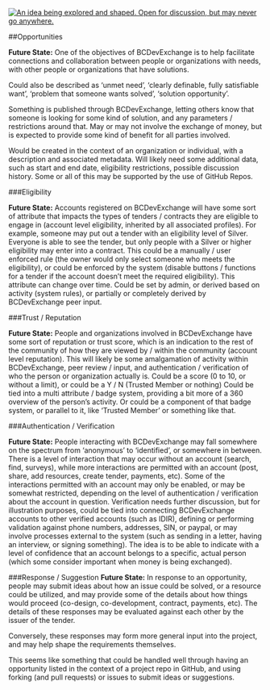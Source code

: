 <a rel="research" href="https://github.com/BCDevExchange/docs/wiki/Project-States"><img alt="An idea being explored and shaped. Open for discussion, but may never go anywhere." style="border-width:0" src="https://img.shields.io/badge/BCDevExchange-Research-red.svg" title="An idea being explored and shaped. Open for discussion, but may never go anywhere." /></a>

##Opportunities

**Future State:** One of the objectives of BCDevExchange is to help facilitate connections and collaboration between people or organizations with needs, with other people or organizations that have solutions.

Could also be described as ‘unmet need’, ‘clearly definable, fully satisfiable want’, ‘problem that someone wants solved’, ‘solution opportunity’.

Something is published through BCDevExchange, letting others know that someone is looking for some kind of solution, and any parameters / restrictions around that. May or may not involve the exchange of money, but is expected to provide some kind of benefit for all parties involved.

Would be created in the context of an organization or individual, with a description and associated metadata. Will likely need some additional data, such as start and end date, eligibility restrictions, possible discussion history. Some or all of this may be supported by the use of GitHub Repos.

###Eligibility

**Future State:** Accounts registered on BCDevExchange will have some sort of attribute that impacts the types of tenders / contracts they are eligible to engage in (account level eligibility, inherited by all associated profiles). For example, someone may put out a tender with an eligibility level of Silver. Everyone is able to see the tender, but only people with a Silver or higher eligibility may enter into a contract. This could be a manually / user enforced rule (the owner would only select someone who meets the eligibility), or could be enforced by the system (disable buttons / functions for a tender if the account doesn’t meet the required eligibility). This attribute can change over time. Could be set by admin, or derived based on activity (system rules), or partially or completely derived by BCDevExchange peer input. 

###Trust / Reputation

**Future State:** People and organizations involved in BCDevExchange have some sort of reputation or trust score, which is an indication to the rest of the community of how they are viewed by / within the community (account level reputation). This will likely be some amalgamation of activity within BCDevExchange, peer review / input, and authentication / verification of who the person or organization actually is. Could be a score (0 to 10, or without a limit), or could be a Y / N (Trusted Member or nothing)
Could be tied into a multi attribute / badge system, providing a bit more of a 360 overview of the person’s activity. Or could be a component of that badge system, or parallel to it, like ‘Trusted Member’ or something like that.  

###Authentication / Verification 

**Future State:** People interacting with BCDevExchange may fall somewhere on the spectrum from ‘anonymous’ to ‘identified’, or somewhere in between. There is a level of interaction that may occur without an account (search, find, surveys), while more interactions are permitted with an account (post, share, add resources, create tender, payments, etc). Some of the interactions permitted with an account may only be enabled, or may be somewhat restricted, depending on the level of authentication / verification about the account in question. Verification needs further discussion, but for illustration purposes, could be tied into connecting BCDevExchange accounts to other verified accounts (such as IDIR), defining or performing validation against phone numbers, addresses, SIN, or paypal, or may involve processes external to the system (such as sending in a letter, having an interview, or signing something). The idea is to be able to indicate with a level of confidence that an account belongs to a specific, actual person (which some consider important when money is being exchanged).  

###Response / Suggestion
**Future State:** In response to an opportunity, people may submit ideas about how an issue could be solved, or a resource could be utilized, and may provide some of the details about how things would proceed (co-design, co-development, contract, payments, etc). The details of these responses may be evaluated against each other by the issuer of the tender. 

Conversely, these responses may form more general input into the project, and may help shape the requirements themselves. 

This seems like something that could be handled well through having an opportunity listed in the context of a project repo in GitHub, and using forking (and pull requests) or issues to submit ideas or suggestions.
